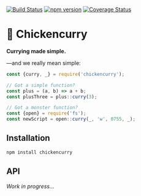 [![Build Status](https://travis-ci.org/stoeffel/chickencurry.svg)](https://travis-ci.org/stoeffel/chickencurry) [![npm version](https://badge.fury.io/js/chickencurry.svg)](http://badge.fury.io/js/chickencurry) [![Coverage Status](https://coveralls.io/repos/stoeffel/chickencurry/badge.svg?branch=master)](https://coveralls.io/r/stoeffel/chickencurry?branch=master)


:curry: Chickencurry
============

**Currying made simple.**



—and we really mean simple:

```js
const {curry, _} = require('chickencurry');

// Got a simple function?
const plus = (a, b) => a + b;
const plusThree = plus::curry(3);

// Got a monster function?
const {open} = require('fs');
const newScript = open::curry(_, 'w', 0755, _);
```





Installation
------------

```sh
npm install chickencurry
```





API
---

*Work in progress…*
